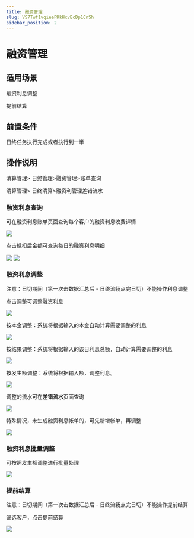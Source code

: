 ```yaml
---
title: 融资管理
slug: VS7Twf1vqieePKkHxvEcDp1CnSh
sidebar_position: 2
---
```



# 融资管理

## 适用场景

融资利息调整

提前结算

## 前置条件

日终任务执行完成或者执行到一半

## 操作说明

清算管理&gt; 日终管理&gt;融资管理&gt;账单查询

清算管理&gt; 日终清算&gt;融资利管理差错流水

### 融资利息查询

可在融资利息账单页面查询每个客户的融资利息收费详情

<img src="/assets/Xh42bwDdFokYJYxEJN4cRhQpn8g.png" src-width="2910" src-height="1544" align="center"/>

点击抵扣后金额可查询每日的融资利息明细

<img src="/assets/T2o6bSV0gopsvExNX5LcdkbwnOf.png" src-width="2910" src-height="1554" align="center"/>

<img src="/assets/LVzwbobsQop7cKxMJaDcPLeRnUf.png" src-width="2898" src-height="1522" align="center"/>

### 融资利息调整

注意：日切期间（第一次击数据汇总后 - 日终流畅点完日切）不能操作利息调整

点击调整可调整融资利息

<img src="/assets/EhGHboZszo1wInx0LCBcFGRwntW.png" src-width="2910" src-height="1528" align="center"/>

按本金调整：系统将根据输入的本金自动计算需要调整的利息

<img src="/assets/Quk3b5JMSobrR0xGpXzcjYbZndb.png" src-width="2914" src-height="1548" align="center"/>

按结果调整：系统将根据输入的该日利息总额，自动计算需要调整的利息

<img src="/assets/Wdf0bn3hooEK4zxgAsGcftCZn9f.png" src-width="2928" src-height="1558" align="center"/>

按发生额调整：系统将根据输入额，调整利息。

<img src="/assets/K3TjbwJD4o8ebvx8rXBcHKqknnh.png" src-width="2914" src-height="1548" align="center"/>

调整的流水可在**差错流水**页面查询

<img src="/assets/RjwZbYovroTadpxp7jacbnBMnCe.png" src-width="2482" src-height="1406" align="center"/>

特殊情况，未生成融资利息帐单的，可先新增帐单，再调整

<img src="/assets/ZNDybtnxfoPBBkxA0gmcpS6anl0.png" src-width="2912" src-height="1550" align="center"/>

### 融资利息批量调整

可按照发生额调整进行批量处理

<img src="/assets/LiPebJl2cow0cIx6Ymfc7VzAnch.png" src-width="2484" src-height="1414" align="center"/>

### 提前结算

注意：日切期间（第一次击数据汇总后 - 日终流畅点完日切）不能操作提前结算

筛选客户，点击提前结算

<img src="/assets/ATkmbMp1Eo4UD9xidaucpg5knWb.png" src-width="2900" src-height="1546" align="center"/>

